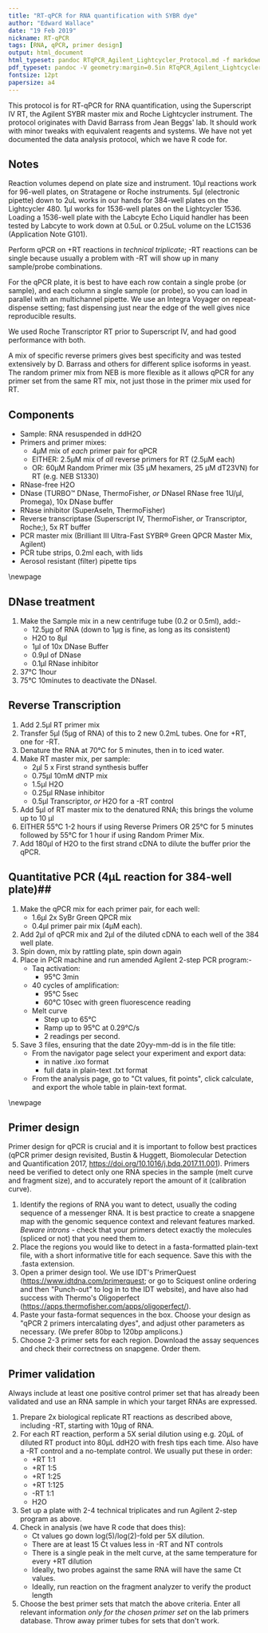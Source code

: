 ```yaml
---
title: "RT-qPCR for RNA quantification with SYBR dye"
author: "Edward Wallace"
date: "19 Feb 2019"
nickname: RT-qPCR
tags: [RNA, qPCR, primer design]
output: html_document
html_typeset: pandoc RTqPCR_Agilent_Lightcycler_Protocol.md -f markdown -t html -o RTqPCR_Agilent_Lightcycler_Protocol.html -s
pdf_typeset: pandoc -V geometry:margin=0.5in RTqPCR_Agilent_Lightcycler_Protocol.md -f markdown -t latex -o RTqPCR_Agilent_Lightcycler_Protocol.pdf -s
fontsize: 12pt
papersize: a4
---
```


This protocol is for RT-qPCR for RNA quantification, using the Superscript IV RT, the Agilent SYBR master mix and Roche Lightcycler instrument. The protocol originates with David Barrass from Jean Beggs' lab. It should work with minor tweaks with equivalent reagents and systems. 
We have not yet documented the data analysis protocol, which we have R code for.


## Notes ##

Reaction volumes depend on plate size and instrument. 10µl reactions work for 96-well plates, on Stratagene or Roche instruments. 5µl (electronic pipette) down to 2uL works in our hands for 384-well plates on the Lightcycler 480. 1µl works for 1536-well plates on the Lightcycler 1536. Loading a 1536-well plate with the Labcyte Echo Liquid handler has been tested by Labcyte to work down at 0.5uL or 0.25uL volume on the LC1536 (Application Note G101).

Perform qPCR on +RT reactions in *technical triplicate*; -RT reactions can be single because usually a problem with -RT will show up in many sample/probe combinations.

For the qPCR plate, it is best to have each row contain a single probe (or sample), and each column a single sample (or probe), so you can load in parallel with an multichannel pipette. We use an Integra Voyager on repeat-dispense setting; fast dispensing just near the edge of the well gives nice reproducible results.

We used Roche Transcriptor RT prior to Superscript IV, and had good performance with both.

A mix of specific reverse primers gives best specificity and was tested extensively by D. Barrass and others for different splice isoforms in yeast. The random primer mix from NEB is more flexible as it allows qPCR for any primer set from the same RT mix, not just those in the primer mix used for RT.

## Components ##

- Sample: RNA resuspended in ddH2O 
- Primers and primer mixes:
    - 4µM mix of *each* primer pair for qPCR
    - EITHER: 2.5µM mix of *all* reverse primers for RT (2.5µM each)
    - OR: 60µM Random Primer mix (35 µM hexamers, 25 µM dT23VN) for RT (e.g. NEB S1330)
- RNase-free H2O
- DNase (TURBO™ DNase, ThermoFisher, *or* DNaseI RNase free 1U/µl, Promega),  10x DNase buffer
- RNase inhibitor (SuperAseIn, ThermoFisher)
- Reverse transcriptase (Superscript IV, ThermoFisher, *or*  Transcriptor, Roche;), 5x RT buffer
- PCR master mix (Brilliant III Ultra-Fast SYBR® Green QPCR Master Mix, Agilent)
- PCR tube strips, 0.2ml each, with lids
- Aerosol resistant (filter) pipette tips


\newpage 


## DNase treatment ##  

1.	Make the Sample mix in a new centrifuge tube (0.2 or 0.5ml), add:-
    - 12.5µg of RNA (down to 1µg is fine, as long as its consistent)
    - H2O to 8µl
    - 1µl of 10x DNase Buffer 
    - 0.9µl of DNase
    - 0.1µl RNase inhibitor
2.	37°C 1hour
3.	75°C 10minutes to deactivate the DNaseI.

## Reverse Transcription ##

1.	Add 2.5µl RT primer mix 
2.	Transfer 5µl (5µg of RNA) of this to 2 new 0.2mL tubes. One for +RT, one for -RT.
3.	Denature the RNA at 70°C for 5 minutes, then in to iced water.
4.	Make RT master mix, per sample:
    - 2µl 5 x First strand synthesis buffer
    - 0.75µl 10mM dNTP mix
    - 1.5µl H2O
    - 0.25µl RNase inhibitor
    - 0.5µl Transcriptor, *or* H2O for a -RT control
5.	Add 5µl of RT master mix to the denatured RNA; this brings the volume up to 10 µl
6.	EITHER 55°C 1-2 hours if using Reverse Primers OR 25°C for 5 minutes followed by 55°C for 1 hour if using Random Primer Mix.
7.	Add 180µl of H2O to the first strand cDNA to dilute the buffer prior the qPCR.

## Quantitative PCR (4µL reaction for 384-well plate)##

1.	Make the qPCR mix for each primer pair, for each well:
    - 1.6µl   2x SyBr Green QPCR mix
    - 0.4µl primer pair mix (4µM each).
2.	Add 2µl of qPCR mix and 2µl of the diluted cDNA to each well of the 384 well plate.
3.	Spin down, mix by rattling plate, spin down again 
4.	Place in PCR machine and run amended Agilent 2-step PCR program:-
    - Taq activation:
        - 95°C  3min 
    - 40 cycles of amplification:
        - 95°C  5sec
        - 60°C  10sec with green fluorescence reading
    - Melt curve
        - Step up to 65°C
        - Ramp up to 95°C at 0.29°C/s
        - 2 readings per second.
5. Save 3 files, ensuring that the date 20yy-mm-dd is in the file title:
    - From the navigator page select your experiment and export data:
        - in native .ixo format
        - full data in plain-text .txt format
    - From the analysis page, go to "Ct values, fit points", click calculate, and export the whole table in plain-text format.

\newpage


## Primer design ##

Primer design for qPCR is crucial and it is important to follow best practices (qPCR primer design revisited, Bustin & Huggett, Biomolecular Detection and Quantification 2017, https://doi.org/10.1016/j.bdq.2017.11.001). Primers need be verified to detect only one RNA species in the sample (melt curve and fragment size), and to accurately report the amount of it (calibration curve).

1. Identify the regions of RNA you want to detect, usually the coding sequence of a messenger RNA. It is best practice to create a snapgene map with the genomic sequence context and relevant features marked. *Beware introns* - check that your primers detect exactly the molecules (spliced or not) that you need them to. 
2. Place the regions you would like to detect in a fasta-formatted plain-text file, with a short informative title for each sequence. Save this with the .fasta extension.
3. Open a primer design tool. We use IDT's PrimerQuest (https://www.idtdna.com/primerquest; or go to Sciquest online ordering and then "Punch-out" to log in to the IDT website), and have also had success with Thermo's Oligoperfect (https://apps.thermofisher.com/apps/oligoperfect/).
4. Paste your fasta-format sequences in the box. Choose your design as "qPCR 2 primers intercalating dyes", and adjust other parameters as necessary. (We prefer 80bp to 120bp amplicons.)
5. Choose 2-3 primer sets for each region. Download the assay sequences and check their correctness on snapgene. Order them.

## Primer validation ##

Always include at least one positive control primer set that has already been validated and use an RNA sample in which your target RNAs are expressed.

1. Prepare 2x biological replicate RT reactions as described above, including -RT, starting with 10µg of RNA.
2. For each RT reaction, perform a 5X serial dilution using e.g. 20µL of diluted RT product into 80µL ddH2O with fresh tips each time. Also have a -RT control and a no-template control. We usually put these in order:
    - +RT 1:1
    - +RT 1:5
    - +RT 1:25
    - +RT 1:125
    - -RT 1:1
    - H2O
3. Set up a plate with 2-4 technical triplicates and run Agilent 2-step program as above.
4. Check in analysis (we have R code that does this): 
    - Ct values go down log(5)/log(2)-fold per 5X dilution.
    - There are at least 15 Ct values less in -RT and NT controls
    - There is a single peak in the melt curve, at the same temperature for every +RT dilution
    - Ideally, two probes against the same RNA will have the same Ct values.
    - Ideally, run reaction on the fragment analyzer to verify the product length
5. Choose the best primer sets that match the above criteria. Enter all relevant information *only for the chosen primer set* on the lab primers database. Throw away primer tubes for sets that don't work. 
    

